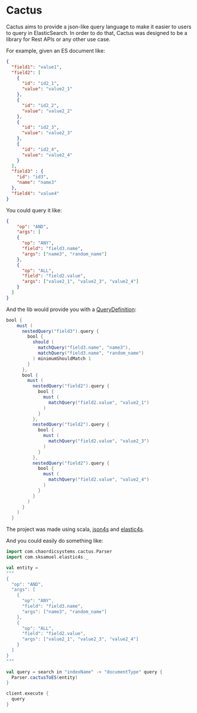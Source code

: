 # Cactus

Cactus aims to provide a json-like query language to make it easier to users to query in ElasticSearch.
In order to do that, Cactus was designed to be a library for Rest APIs or any other use case.


For example, given an ES document like:

```json
{
  "field1": "value1",
  "field2": [
    {
      "id": "id2_1",
      "value": "value2_1"
    },
    {
      "id": "id2_2",
      "value": "value2_2"
    },
    {
      "id": "id2_3",
      "value": "value2_3"
    },
    {
      "id": "id2_4",
      "value": "value2_4"
    }
  ],
  "field3" : {
    "id": "id3",
    "name": "name3"
  },
  "field4": "value4"
}
```

You could query it like:
```json
{
	"op": "AND",
	"args": [
    {
      "op": "ANY",
      "field": "field3.name",
      "args": ["name3", "random_name"]
    },
    {
      "op": "ALL",
      "field": "field2.value",
      "args": ["value2_1", "value2_3", "value2_4"]
    }
  ]
}
```

And the lib would provide you with a [QueryDefinition](https://www.elastic.co/guide/en/elasticsearch/reference/2.4/query-dsl.html):
```scala
bool {
    must (
      nestedQuery("field3").query {
        bool {
          should (
            matchQuery("field3.name", "name3"),
            matchQuery("field3.name", "random_name")
          ) minimumShouldMatch 1
        }
      },
      bool {
        must (
          nestedQuery("field2").query {
            bool {
              must (
                matchQuery("field2.value", "value2_1")
              )
            }
          },
          nestedQuery("field2").query {
            bool {
              must (
                matchQuery("field2.value", "value2_3")
              )
            }
          },
          nestedQuery("field2").query {
            bool {
              must (
                matchQuery("field2.value", "value2_4")
              )
            }
          }
        )
      }
    )
  }
```

The project was made using scala, [json4s](http://json4s.org/) and [elastic4s](https://github.com/sksamuel/elastic4s).

And you could easily do something like:
```scala
import com.chaordicsystems.cactus.Parser
import com.sksamuel.elastic4s._

val entity =
"""
{
  "op": "AND",
  "args": [
    {
      "op": "ANY",
      "field": "field3.name",
      "args": ["name3", "random_name"]
    },
    {
      "op": "ALL",
      "field": "field2.value",
      "args": ["value2_1", "value2_3", "value2_4"]
    }
  ]
}
"""

val query = search in "indexName" -> "documentType" query {
  Parser.cactusToES(entity)
}

client.execute {
  query
}
```
